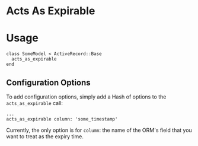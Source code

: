 Acts As Expirable
=================

# Usage

```
class SomeModel < ActiveRecord::Base
  acts_as_expirable
end
```

## Configuration Options

To add configuration options, simply add a Hash of options to the `acts_as_expirable` call:

```
...
acts_as_expirable column: 'some_timestamp'
```

Currently, the only option is for `column`: the name of the ORM's field that you want to treat as the expiry time.
